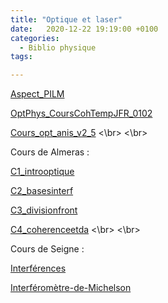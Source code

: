 ```yaml
---
title: "Optique et laser"
date:   2020-12-22 19:19:00 +0100
categories:
  - Biblio physique
tags:

---
```


[Aspect_PILM](/assets/pdf/Aspect_PILM.pdf)

[OptPhys_CoursCohTempJFR_0102](/assets/pdf/OptPhys_CoursCohTempJFR_0102.pdf)

[Cours_opt_anis_v2_5](/assets/pdf/Cours_opt_anis_v2_5.pdf)
<\br>
<\br>

Cours de Almeras : 

[C1_introoptique](/assets/pdf/C1_introoptique.pdf)

[C2_basesinterf](/assets/pdf/C2_basesinterf.pdf)

[C3_divisionfront](/assets/pdf/C3_divisionfront.pdf)

[C4_coherenceetda](/assets/pdf/C4_coherenceetda.pdf)
<\br>
<\br>

Cours de Seigne : 

[Interférences](/assets/pdf/Interférences.pdf)

[Interféromètre-de-Michelson](/assets/pdf/Interféromètre-de-Michelson.pdf)
